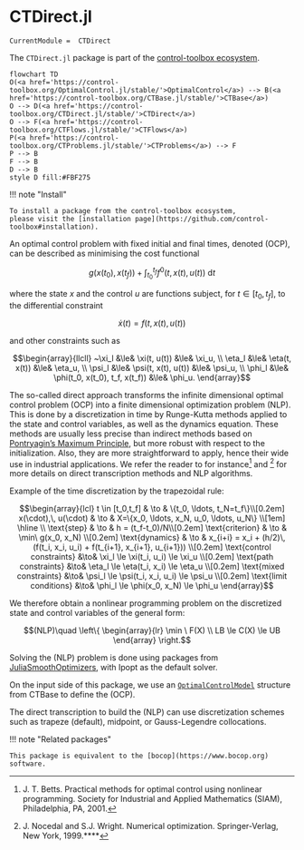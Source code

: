 # CTDirect.jl

```@meta
CurrentModule =  CTDirect
```

The `CTDirect.jl` package is part of the [control-toolbox ecosystem](https://github.com/control-toolbox).

```mermaid
flowchart TD
O(<a href='https://control-toolbox.org/OptimalControl.jl/stable/'>OptimalControl</a>) --> B(<a href='https://control-toolbox.org/CTBase.jl/stable/'>CTBase</a>)
O --> D(<a href='https://control-toolbox.org/CTDirect.jl/stable/'>CTDirect</a>)
O --> F(<a href='https://control-toolbox.org/CTFlows.jl/stable/'>CTFlows</a>)
P(<a href='https://control-toolbox.org/CTProblems.jl/stable/'>CTProblems</a>) --> F
P --> B
F --> B
D --> B
style D fill:#FBF275
```

!!! note "Install"

    To install a package from the control-toolbox ecosystem, 
    please visit the [installation page](https://github.com/control-toolbox#installation).

An optimal control problem with fixed initial and final times, denoted (OCP), can be described as minimising the cost functional

```math
g(x(t_0), x(t_f)) + \int_{t_0}^{t_f} f^{0}(t, x(t), u(t))~\mathrm{d}t
```

where the state $x$ and the control $u$ are functions subject, for $t \in [t_0, t_f]$,
to the differential constraint

```math
   \dot{x}(t) = f(t, x(t), u(t))
```

and other constraints such as

```math
\begin{array}{llcll}
~\xi_l  &\le& \xi(t, u(t))        &\le& \xi_u, \\
\eta_l &\le& \eta(t, x(t))       &\le& \eta_u, \\
\psi_l &\le& \psi(t, x(t), u(t)) &\le& \psi_u, \\
\phi_l &\le& \phi(t_0, x(t_0), t_f, x(t_f)) &\le& \phi_u.
\end{array}
```

The so-called direct approach transforms the infinite dimensional optimal control problem (OCP) into a finite dimensional optimization problem (NLP). This is done by a discretization in time by Runge-Kutta methods applied to the state and control variables, as well as the dynamics equation. These methods are usually less precise than indirect methods based on [Pontryagin’s Maximum Principle](https://en.wikipedia.org/w/index.php?title=Pontryagin's_maximum_principle&oldid=1160355192), but more robust with respect to the initialization. Also, they are more straightforward to apply, hence their wide use in industrial applications. We refer the reader to for instance[^1] and [^2] for more details on direct transcription methods and NLP algorithms.

[^1]: J. T. Betts. Practical methods for optimal control using nonlinear programming. Society for Industrial and Applied Mathematics (SIAM), Philadelphia, PA, 2001.

[^2]: J. Nocedal and S.J. Wright. Numerical optimization. Springer-Verlag, New York, 1999.****

Example of the time discretization by the trapezoidal rule:

```math
\begin{array}{lcl}
t \in [t_0,t_f]   & \to & \{t_0, \ldots, t_N=t_f\}\\[0.2em]
x(\cdot),\, u(\cdot) & \to & X=\{x_0, \ldots, x_N, u_0, \ldots, u_N\} \\[1em]
\hline
\\
\text{step} & \to & h = (t_f-t_0)/N\\[0.2em]
\text{criterion} & \to & \min\ g(x_0, x_N) \\[0.2em]
\text{dynamics}  & \to & x_{i+i} = x_i + (h/2)\, (f(t_i, x_i, u_i) + f(t_{i+1}, x_{i+1}, u_{i+1})) \\[0.2em]
\text{control constraints} &\to& \xi_l  \le  \xi(t_i, u_i)   \le \xi_u \\[0.2em]
\text{path constraints} &\to& \eta_l \le \eta(t_i, x_i)        \le \eta_u \\[0.2em]
\text{mixed constraints} &\to& \psi_l \le \psi(t_i, x_i, u_i) \le \psi_u \\[0.2em]
\text{limit conditions} &\to& \phi_l \le \phi(x_0, x_N) \le \phi_u
\end{array}
```

We therefore obtain a nonlinear programming problem on the discretized state and control variables of the general form:

```math
(NLP)\quad \left\{
\begin{array}{lr}
\min \ F(X) \\
LB \le C(X) \le UB
\end{array}
\right.
```

Solving the (NLP) problem is done using packages from [JuliaSmoothOptimizers](https://github.com/JuliaSmoothOptimizers), with Ipopt as the default solver.

On the input side of this package, we use an [`OptimalControlModel`](@ref) structure from CTBase to define the (OCP).

The direct transcription to build the (NLP) can use discretization schemes such as trapeze (default), midpoint, or Gauss-Legendre collocations.

!!! note "Related packages"

    This package is equivalent to the [bocop](https://www.bocop.org) software.
